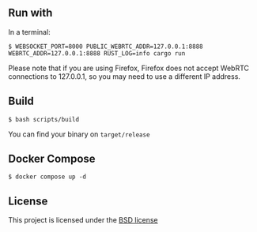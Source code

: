 ## Run with

In a terminal: 

```
$ WEBSOCKET_PORT=8000 PUBLIC_WEBRTC_ADDR=127.0.0.1:8888 WEBRTC_ADDR=127.0.0.1:8888 RUST_LOG=info cargo run
```

Please note that if you are using Firefox, Firefox does not accept WebRTC
connections to 127.0.0.1, so you may need to use a different IP address.

## Build

```
$ bash scripts/build
```

You can find your binary on `target/release`

## Docker Compose

```
$ docker compose up -d
```

## License

This project is licensed under the [BSD license](LICENSE)